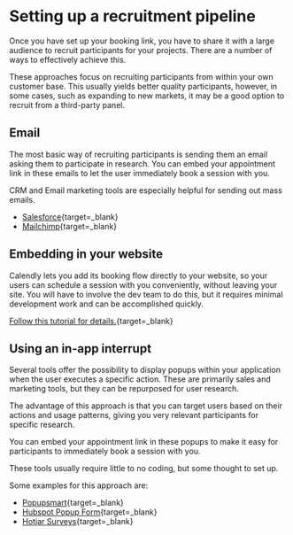# Setting up a recruitment pipeline

Once you have set up your booking link, you have to share it with a large audience to recruit participants for your projects. There are a number of ways to effectively achieve this.

These approaches focus on recruiting participants from within your own customer base. This usually yields better quality participants, however, in some cases, such as expanding to new markets, it may be a good option to recruit from a third-party panel. 

## Email
The most basic way of recruiting participants is sending them an email asking them to participate in research. You can embed your appointment link in these emails to let the user immediately book a session with you.

CRM and Email marketing tools are especially helpful for sending out mass emails.

- [Salesforce](https://salesforce.com){target=_blank}
- [Mailchimp](https://mailchimp.com/){target=_blank}

## Embedding in your website

Calendly lets you add its booking flow directly to your website, so your users can schedule a session with you conveniently, without leaving your site. You will have to involve the dev team to do this, but it requires minimal development work and can be accomplished quickly.

[Follow this tutorial for details.](https://help.calendly.com/hc/en-us/articles/223147027-Embed-options-overview?tab=general#embed-options-overview-0-0){target=_blank}

## Using an in-app interrupt

Several tools offer the possibility to display popups within your application when the user executes a specific action. These are primarily sales and marketing tools, but they can be repurposed for user research.

The advantage of this approach is that you can target users based on their actions and usage patterns, giving you very relevant participants for specific research.

You can embed your appointment link in these popups to make it easy for participants to immediately book a session with you.

These tools usually require little to no coding, but some thought to set up.

Some examples for this approach are:

 - [Popupsmart](https://popupsmart.com/explore-features/
){target=_blank}
 - [Hubspot Popup Form](https://www.hubspot.com/products/marketing/pop-up-form){target=_blank}
 - [Hotjar Surveys](https://www.hotjar.com/){target=_blank}
 